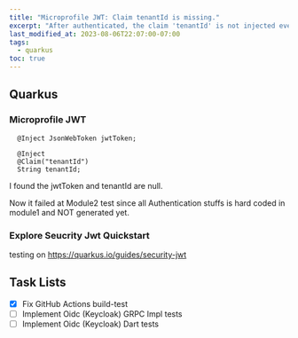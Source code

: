 ```yaml
---
title: "Microprofile JWT: Claim tenantId is missing."
excerpt: "After authenticated, the claim 'tenantId' is not injected even though the payload do has claim."
last_modified_at: 2023-08-06T22:07:00-07:00
tags: 
  - quarkus
toc: true
---
```


## Quarkus
### Microprofile JWT
```
  @Inject JsonWebToken jwtToken;

  @Inject
  @Claim("tenantId")
  String tenantId;
```
I found the jwtToken and tenantId are null.

Now it failed at Module2 test since all Authentication stuffs is hard coded in module1 and NOT generated yet. 

### Explore Seucrity Jwt Quickstart
testing on https://quarkus.io/guides/security-jwt

## Task Lists
- [x] Fix GitHub Actions build-test
- [ ] Implement Oidc (Keycloak) GRPC Impl tests
- [ ] Implement Oidc (Keycloak) Dart tests